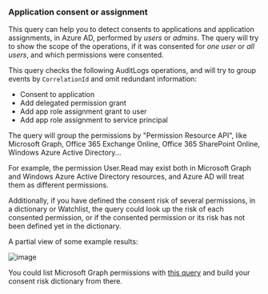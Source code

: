 ### Application consent or assignment

This query can help you to detect consents to applications and application assignments, in Azure AD, performed by *users* or *admins*. The query will try to show the scope of the operations, if it was consented for *one user* or *all users*, and which permissions were consented.

This query checks the following AuditLogs operations, and will try to group events by ```CorrelationId``` and omit redundant information:

- Consent to application
- Add delegated permission grant
- Add app role assignment grant to user
- Add app role assignment to service principal

The query will group the permissions by "Permission Resource API", like Microsoft Graph, Office 365 Exchange Online, Office 365 SharePoint Online, Windows Azure Active Directory...

For example, the permission User.Read may exist both in Microsoft Graph and Windows Azure Active Directory resources, and Azure AD will treat them as different permissions.

Additionally, if you have defined the consent risk of several permissions, in a dictionary or Watchlist, the query could look up the risk of each consented permission, or if the consented permission or its risk has not been defined yet in the dictionary.

A partial view of some example results:

![image](https://user-images.githubusercontent.com/2527990/184629573-5ef53f40-7c51-49ab-8bca-c373acbc04f5.png)

You could list Microsoft Graph permissions with [this query](https://github.com/ep3p/Sentinel_KQL/blob/main/Queries/Permissions/ExternalData-Microsoft%20Graph%20permissions.kql) and build your consent risk dictionary from there.
